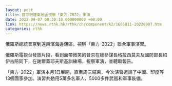 ```yaml
---
layout: post
title: 普京到遠東地區視察「東方-2022」軍演
date: 2022-09-07 00:30:18.000000000 +08:00
link: https://news.rthk.hk/rthk/ch/component/k2/1665811-20220907.htm
categories: rthk
---
```


俄羅斯總統普京到遠東濱海邊疆區，視察「東方-2022」聯合軍事演習。

俄羅斯電視台發放片段，看到面帶微笑的普京在總參謀長格拉西莫夫及國防部長紹伊古陪同下，在謝爾蓋耶夫斯基訓練場，視察軍演，並聽取報告。

「東方-2022」軍演本月1日展開，直至周三結束，今次演習邀請了中國、印度等13個國家參加。演習共動用5萬多名軍人，5000多件武器和軍事裝備。
